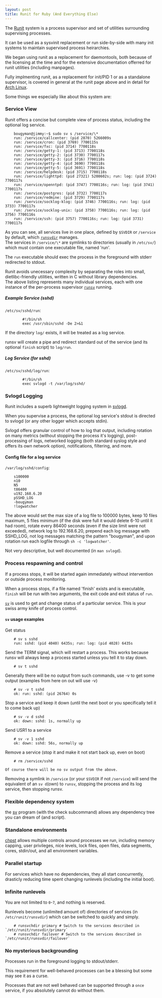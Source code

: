 ```yaml
--- 
layout: post
title: Runit for Ruby (And Everything Else)
---
```

The [Runit](http://smarden.org/runit) system is a process supervisor and set of utilities surrounding supervising processes.

It can be used as a sysvinit replacement or run side-by-side with many init systems to maintain supervised process heirarchies.

We began using runit as a replacement for daemontools, both because of the licensing at the time and for the extensive documentation offerred for runit utilities (including manpages).

Fully implmenting runit, as a replacement for init/PID 1 or as a standalone supervisor, is covered in general at the runit page above and in detail for [Arch Linux](https://wiki.archlinux.org/index.php/Runit).

Some things we especially like about this system are:

### Service View

Runit offers a concise but complete view of process status, including the optional log service. 

        bougyman@jimmy:~$ sudo sv s /service/\*
        run: /service/callcenter: (pid 2870) 5266009s
        run: /service/cron: (pid 3769) 7700115s
        run: /service/fxc: (pid 3714) 7700118s
        run: /service/getty-1: (pid 3713) 7700118s
        run: /service/getty-2: (pid 3730) 7700117s
        run: /service/getty-3: (pid 3716) 7700118s
        run: /service/getty-4: (pid 3690) 7700118s
        run: /service/getty-5: (pid 3691) 7700118s
        run: /service/helpdesk: (pid 3715) 7700118s
        run: /service/lighttpd: (pid 27321) 5208602s; run: log: (pid 3724) 7700117s
        run: /service/openntpd: (pid 3747) 7700116s; run: log: (pid 3741) 7700117s
        run: /service/postgres: (pid 3732) 7700117s
        run: /service/redmine: (pid 3729) 7700117s
        run: /service/socklog-klog: (pid 3746) 7700116s; run: log: (pid 3733) 7700117s
        run: /service/socklog-unix: (pid 3758) 7700116s; run: log: (pid 3756) 7700116s
        run: /service/ssh: (pid 3757) 7700116s; run: log: (pid 3731) 7700117s  


As you can see, all services live in one place, defined by `$SVDIR` or `/service` by default, which [`runsvdir`](http://smarden.org/runit/runsvdir.8.html) manages.  
The services in `/service/\*` are symlinks to directories (usually in `/etc/sv/`) which must contain one executable file, named 'run'.

The `run` executable should exec the process in the foreground with stderr redirected to stdout.

Runit avoids unecessary complexity by separating the roles into small, dietlibc-friendly utilities, written in C without library dependencies.  
The above listing represents many individual services, each with one instance of the per-process supervisor [`runsv`](http://smarden.org/runit/runsv.8.html) running.

##### Example Service (sshd)

`/etc/sv/sshd/run`:

            #!/bin/sh
            exec /usr/sbin/sshd -De 2>&1

If the directory `log/` exists, it will be treated as a log service. 

runsv will create a pipe and redirect standard out of the service (and its optional `finish` script) to `log/run`.

##### Log Service (for sshd)

`/etc/sv/sshd/log/run`:

            #!/bin/sh
            exec svlogd -t /var/log/sshd/

### Svlogd Logging 

Runit includes a superb lightweight logging system in [svlogd](http://smarden.org/runit/svlogd.8.html).

When you supervise a process, the optional log service's stdout is directed to svlogd (or any other logger which accepts stdin).

Svlogd offers granular control of how to log that output, including rotation on many metrics (without stopping the process it's logging),
post-processing of logs, networked logging (both standard syslog style and offers its own network option), notifications, filtering, and more.

#### Config file for a log service

`/var/log/sshd/config`:

        s100000
        n10
        N5
        t86400
        u192.168.6.20
        pSSHD_LOG
        -bougyman
        !logwatcher

The above would set the max size of a log file to 100000 bytes, keep 10 files maximum,
5 files minimum (if the disk were full it would delete 6-10 until it had room),
rotate every 86400 seconds (even if the size limit were not exceeded),
network log to 192.168.6.20,
prepend each log message with SSHD\_LOG,
not log messages matching the pattern "bougyman",
and upon rotation run each logfile through `sh -c 'logwatcher'`.

Not very descriptive, but well documented (in `man svlogd`).  

### Process respawning and control

If a process stops, it will be started again immediately without intervention or outside process monitoring.

When a process stops, if a file named 'finish' exists and is executable, `finish` will be run with two arguments, the exit code and exit status of `run`.

[`sv`](http://smarden.org/runit/sv.8.html) is used to get and change status of a particular service.  This is your swiss army knife of process control.

#### `sv` usage examples

Get status

        # sv s sshd
        run: sshd: (pid 4040) 6435s; run: log: (pid 4028) 6435s

Send the TERM signal, which will restart a process.  This works because runsv will always keep a process started unless you tell it to stay down.

        # sv t sshd

Generally there will be no output from such commands, use -v to get some output (examples from here on out will use -v)

        # sv -v t sshd
        ok: run: sshd: (pid 26764) 0s

Stop a service and keep it down (until the next boot or you specifically tell it to come back up)

        # sv -v d sshd
        ok: down: sshd: 1s, normally up

Send USR1 to a service

        # sv -v 1 sshd
        ok: down: sshd: 56s, normally up

Remove a service (stop it and make it not start back up, even on boot)
   
        # rm /service/sshd

    Of course there will be no sv output from the above.

Removing a symlink in `/service` (or your `$SVDIR` if not `/service`) will send the equivalent of an `sv d`(own) to `runsv`, stopping the process and its log service, then stopping runsv.

### Flexible dependency system

the [sv](http://smarden.org/runit/sv.8.html) program (with the check
subcommand) allows any dependency tree you can dream of (and script).

### Standalone environments 

[chpst](http://smarden.org/runit/chpst.8.html) allows multiple controls around processes we run, including memory capping,
user privileges, nice levels, lock files, open files, data segments, cores, stdin/out, and all environment variables.

### Parallel startup

For services which have no dependencies, they all start concurrently,
drasticly reducing time spent changing runlevels (including the initial
boot).

### Infinite runlevels

You are not limited to `0`-`7`, and nothing is reserved.

Runlevels become (unlimited amount of) directories of services (in `/etc/runit/runsvdir`) which can be switched to quickly and simply.

        # runsvchdir primary # Switch to the services described in `/etc/runit/runsvdir/primary`
        # runsvchdir failover # Switch to the services described in `/etc/runit/runsvdir/failover`

### No mysterious backgrounding

Processes run in the foreground logging to stdout/stderr. 

This requirement for well-behaved processes can be a blessing but some may see it as a curse.

Processes that are not well behaved can be supported through a `once` service, if you absolutely cannot do without them.

